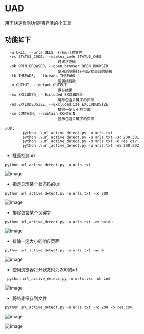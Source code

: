 # UAD
  用于快速检测Url是否存活的小工具
## 功能如下
```
  -u URLS, --urls URLS  存有url的文件
  -sc STATUS_CODE, --status_code STATUS_CODE
                        过滤状态码
  -ob OPEN_BROWSER, --open_browser OPEN_BROWSER
                        使用浏览器打开指定状态码的链接
  -th THREADS, --threads THREADS
                        设置线程数
  -o OUTPUT, --output OUTPUT
                        保存结果
  -ex EXCLUDED, --Excluded EXCLUDED
                        排除包含关键字的页面
  -es EXCLUDEDSIZE, --Excludedsize EXCLUDEDSIZE
                        排除一定大小的页面
  -co CONTAIN, --contain CONTAIN
                        显示包含关键字的页面

示例:
        python .\url_active_detect.py -u urls.txt
        python .\url_active_detect.py -u urls.txt -sc 200,301
        python .\url_active_detect.py -u urls.txt -o res.csv
        python .\url_active_detect.py -u urls.txt -ob 200,302
```
- 批量检测url
```
python url_active_detect.py -u urls.txt  
```
![image](https://github.com/muyugit/UAD/assets/108386999/25d19a9d-3847-49ce-8e4c-803de4a3b61c)

- 指定显示某个状态码的url
```
python url_active_detect.py -u urls.txt -sc 200
```
![image](https://github.com/muyugit/UAD/assets/108386999/804e0f34-4c48-4b87-989b-a454a81f9c82)

- 排除包含某个关键字
```
python url_active_detect.py -u urls.txt -ex baidu
```
![image](https://github.com/muyugit/UAD/assets/108386999/686bbd83-bca1-4f92-8969-6b9f12358326)
- 排除一定大小的响应页面
```
python url_active_detect.py -u urls.txt -es 0
```
![image](https://github.com/muyugit/UAD/assets/108386999/bfb70c2e-2c88-441d-aaba-8f6ecf512528)
- 使用浏览器打开状态码为200的url

```
 python url_active_detect.py -u urls.txt -ob 200
```
![image](https://github.com/muyugit/UAD/assets/108386999/b94e152c-494c-43e5-9acd-b5aaf796c3d7)

- 将结果保存到文件
```
python url_active_detect.py -u urls.txt -sc 200 -o res.csv
```
![image](https://github.com/muyugit/UAD/assets/108386999/e3e65219-498d-4718-8085-bad3ab2a1db1)

![image](https://github.com/muyugit/UAD/assets/108386999/ed75dcf0-6fee-4edb-b5ff-ebd11ea42f5a)

